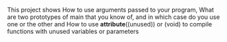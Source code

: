 This project shows How to use arguments passed to your program, What are two prototypes of main that you know of, and in which case do you use one or the other and How to use __attribute__((unused)) or (void) to compile functions with unused variables or parameters
